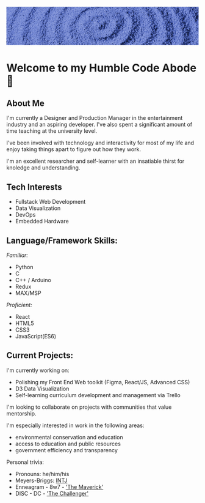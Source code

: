 !["zen garden"](https://github.com/zenlex/zenlex/blob/main/zen-garden-banner.jpg)
# Welcome to my Humble Code Abode 🙏

## About Me
I'm currently a Designer and Production Manager in the entertainment industry and an aspiring developer.  I've also spent a significant amount of time teaching at the university level. 

I've been involved with technology and interactivity for most of my life and enjoy taking things apart to figure out how they work.

I'm an excellent researcher and self-learner with an insatiable thirst for knoledge and understanding. 


## Tech Interests

- Fullstack Web Development
- Data Visualization 
- DevOps
- Embedded Hardware

## Language/Framework Skills:
*Familiar:*
- Python
-  C
-  C++ / Arduino
-  Redux
-  MAX/MSP

*Proficient:*
- React
- HTML5
- CSS3
- JavaScript(ES6)

## Current Projects:
I'm currently working on:
- Polishing my Front End Web toolkit (Figma, React/JS, Advanced CSS)
- D3 Data Visualization
- Self-learning curriculum development and management via Trello

I'm looking to collaborate on projects with communities that value mentorship. 

I'm especially interested in work in the following areas: 
 - environmental conservation and education
 - access to education and public resources
 - government efficiency and transparency

Personal trivia:
- Pronouns: he/him/his
- Meyers-Briggs: [INTJ](https://www.16personalities.com/intj-personality)
- Enneagram - 8w7 - ['The Maverick'](https://www.enneagraminstitute.com/type-8) 
- DISC - DC - ['The Challenger'](https://www.businessbacker.com/blog/word-maps-personality-types/?fbclid=IwAR1D6t1BkGqlnX9rWeKGWhxxsGFLtUPUAmJxIHukPpsUwqdboJomou8CK3M)



